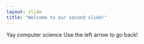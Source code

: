 ```yaml
---
layout: slide
title: "Welcome to our second slide!"
---
```

Yay computer science
Use the left arrow to go back!
